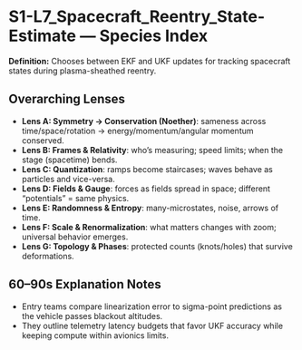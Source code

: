 # S1-L7_Spacecraft_Reentry_State-Estimate — Species Index
**Definition:** Chooses between EKF and UKF updates for tracking spacecraft states during plasma-sheathed reentry.
## Overarching Lenses

- **Lens A: Symmetry -> Conservation (Noether)**: sameness across time/space/rotation → energy/momentum/angular momentum conserved.
- **Lens B: Frames & Relativity**: who’s measuring; speed limits; when the stage (spacetime) bends.
- **Lens C: Quantization**: ramps become staircases; waves behave as particles and vice-versa.
- **Lens D: Fields & Gauge**: forces as fields spread in space; different “potentials” = same physics.
- **Lens E: Randomness & Entropy**: many-microstates, noise, arrows of time.
- **Lens F: Scale & Renormalization**: what matters changes with zoom; universal behavior emerges.
- **Lens G: Topology & Phases**: protected counts (knots/holes) that survive deformations.

## 60–90s Explanation Notes
- Entry teams compare linearization error to sigma-point predictions as the vehicle passes blackout altitudes.
- They outline telemetry latency budgets that favor UKF accuracy while keeping compute within avionics limits.
